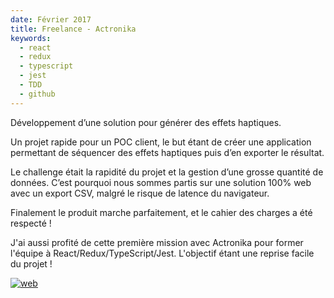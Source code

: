 ```yaml
---
date: Février 2017
title: Freelance - Actronika
keywords:
  - react
  - redux
  - typescript
  - jest
  - TDD
  - github
---
```


Développement d’une solution pour générer des effets haptiques.

Un projet rapide pour un POC client, le but étant de créer une application permettant de séquencer des effets haptiques puis d’en exporter le résultat.

Le challenge était la rapidité du projet et la gestion d’une grosse quantité de données. C’est pourquoi nous sommes partis sur une solution 100% web avec un export CSV, malgré le risque de latence du navigateur. 

Finalement le produit marche parfaitement, et le cahier des charges a été respecté !

J'ai aussi profité de cette première mission avec Actronika pour former l'équipe à React/Redux/TypeScript/Jest. L'objectif étant une reprise facile du projet !

[![web](/web-badge.svg)](http://www.actronika.com)